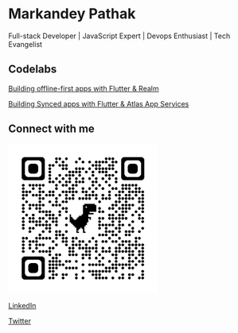 # Markandey Pathak

Full-stack Developer | JavaScript Expert | Devops Enthusiast | Tech Evangelist

## Codelabs

[Building offline-first apps with Flutter & Realm](https://markandeyp.github.io/flutter-shopping-list-codelab/)

[Building Synced apps with Flutter & Atlas App Services](https://markandeyp.github.io/atlas-app-services-codelab/)

## Connect with me

<img src="qrcode.png" height="300" width="300" alt="LinkedIn QR Code" />

[LinkedIn](https://www.linkedin.com/in/markp91/)

[Twitter](https://twitter.com/i_markandey)
